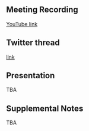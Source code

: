 ## Meeting Recording

[YouTube link](https://www.youtube.com/watch?v=zgsxrr3wxHA&feature=emb_logo)

## Twitter thread

[link](https://twitter.com/Orthogonal_Lab/status/1322581637654339585)

## Presentation

TBA

## Supplemental Notes

TBA
